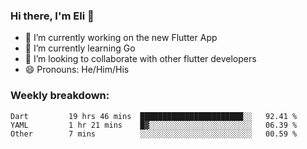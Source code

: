 ### Hi there, I'm Eli 👋
- 🔭 I’m currently working on the new Flutter App
- 🌱 I’m currently learning Go
- 🦄 I’m looking to collaborate with other flutter developers
- 😄 Pronouns: He/Him/His

### Weekly breakdown:
<!--START_SECTION:waka-->

```text
Dart         19 hrs 46 mins  ███████████████████████░░   92.41 %
YAML         1 hr 21 mins    █▓░░░░░░░░░░░░░░░░░░░░░░░   06.39 %
Other        7 mins          ░░░░░░░░░░░░░░░░░░░░░░░░░   00.59 %
```

<!--END_SECTION:waka-->
